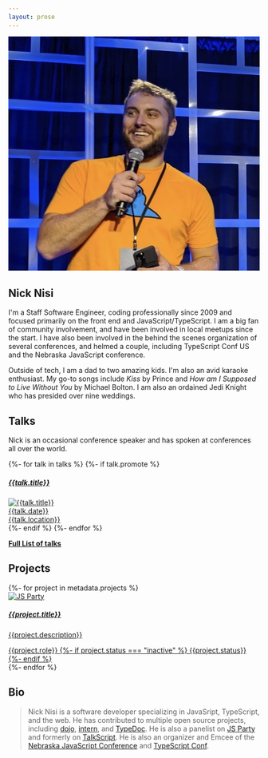 ```yaml
---
layout: prose
---
```


<section>
  <div class="flex items-center flex-col">
    <img alt="Nick Nisi" class="rounded-full w-64 h-64" src="/img/profile.jpg" >
    <h1>Nick Nisi</h1>
  </div>
</section>

I'm a Staff Software Engineer, coding professionally since 2009 and focused primarily on the front end and
JavaScript/TypeScript. I am a big fan of community involvement, and have been involved in local meetups since the start.
I have also been involved in the behind the scenes organization of several conferences, and helmed a couple, including
TypeScript Conf US and the Nebraska JavaScript conference.

Outside of tech, I am a dad to two amazing kids. I'm also an avid karaoke enthusiast. My go-to songs include _Kiss_ by
Prince and _How am I Supposed to Live Without You_ by Michael Bolton. I am also an ordained Jedi Knight who has
presided over nine weddings.

## Talks

Nick is an occasional conference speaker and has spoken at conferences all over the world.

<div class="flex flex-wrap place-content-evenly">
  {%- for talk in talks %}
    {%- if talk.promote %}
      <div class="md:flex-1 xs:flex-grow rounded-lg shadow-lg shadow-blue-gray-300 bg-cool-gray-50 p-2 space-x-2 space-y-2 m-2 w-89">
        <a href="{{talk.url | url}}" target="_blank" class="no-underline">
          <div class="flex flex-col items-center justify-items-center p-4">
            <h5 class="text-grey-900 text-xl leading-tight font-bold h-8">{{talk.title}}</h5>
            <img class="rounded w-48 mx-2" src="https://img.youtube.com/vi/{{talk.video_id}}/hqdefault.jpg" alt="{{talk.title}}">
            <div class="flex flex-col align-content-center justify-content-center">
              <div class="text-grey-600">{{talk.date}}</div>
              <div class="text-grey-600 text-l leading-tight font-medium">{{talk.location}}</div>
            </div>
          </div>
        </a>
      </div>
    {%- endif %}
  {%- endfor %}
</div>

**[Full List of talks](/talks)**

## Projects

<div class="flex place-content-evenly flex-wrap">
{%- for project in metadata.projects %}
  <div class="flex flex-col align-center justify-center rounded-lg shadow-lg shadow-blue-gray-300 bg-cool-gray-50 place-content-evenly p-2 space-x-2 space-y-2 m-2">
    <a href="{{project.url | url}}" target="_blank" class="no-underline">
      <div class="flex">
        <div class="flex justify-items-center align-items-center place-content-evenly">
          <img alt="JS Party" class="rounded w-16 h-16 mx-2" src="{{project.avatar | url}}" >
          <div clas="flex flex-col w-64">
            <h5 class="text-gray-900 text-xl leading-tight font-medium">{{project.title}}</h5>
            <p class="text-gray-700 text-sm mb-2 p-2 w-64">{{project.description}}</p>
          </div>
        </div>
      </div>
      <div class="flex place-content-baseline">
        <span class="text-xs font-semibold inline-block py-1 px-2 uppercase rounded-full uppercase
        last text-teal-700 bg-teal-200 last:mr-0 mr-1">
          {{project.role}}
        </span>
        {%- if project.status === "inactive" %}
        <span class="text-xs font-semibold inline-block py-1 px-2 uppercase rounded-full uppercase
        last text-red-700 bg-red-200 last:mr-0 mr-1">
          {{project.status}}
        </span>
        {%- endif %}
      </div>
      </a>
  </div>
{%- endfor %}
</div>

## Bio

> Nick Nisi is a software developer specializing in JavaSript, TypeScript, and the web. He has contributed to multiple open source projects, including [dojo](https://dojo.io), [intern](https://intern.io), and [TypeDoc](http://typedoc.org). He is also a panelist on [JS Party](https://changelog.com/jsparty) and formerly on [TalkScript](https://talkscript.fm). He is also an organizer and Emcee of the [Nebraska JavaScript Conference](https://nejsconf.com) and [TypeScript Conf](https://tsconf.io).
